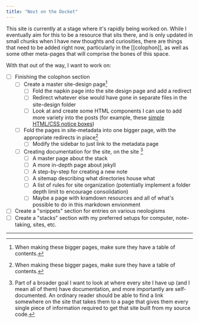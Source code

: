 ```yaml
---
title: "Next on the Docket"
---
```


This site is currently at a stage where it's rapidly being worked on. While I eventually aim for this to be a resource that sits there, and is only updated in small chunks when I have new thoughts and curiosities, there are things that need to be added right now, particularly in the [[colophon]], as well as some other meta-pages that will comprise the bones of this space.

With that out of the way, I want to work on:

- [ ] Finishing the colophon section
    - [ ] Create a master site-design page[^2]
        - [ ] Fold the napkin page into the site design page and add a redirect
        - [ ] Redirect whatever else would have gone in separate files in the site-design folder
        - [ ] Look at and create some HTML components I can use to add more variety into the posts (for example, these [simple HTML/CSS notice boxes](https://bt.ht/notice/))
    - [ ] Fold the pages in site-metadata into one bigger page, with the appropriate redirects in place[^2]
        - [ ] Modify the sidebar to just link to the metadata page
    - [ ] Creating documentation for the site, on the site [^3]
        - [ ] A master page about the stack
        - [ ] A more in-depth page about jekyll
        - [ ] A step-by-step for creating a new note
        - [ ] A sitemap describing what directories house what
        - [ ] A list of rules for site organization (potentially implement a folder depth limit to encourage consolidation)
        - [ ] Maybe a page with kramdown resources and all of what's possible to do in this markdown envionment
- [ ] Create a "snippets" section for entries on various neologisms
- [ ] Create a "stacks" section with my preferred setups for computer, note-taking, sites, etc.

---

[^2]: When making these bigger pages, make sure they have a table of contents.
[^3]: Part of a broader goal I want to look at where every site I have up (and I mean all of them) have documentation, and more importantly are self-documented. An ordinary reader should be able to find a link somewhere on the site that takes them to a page that gives them every single piece of information required to get that site built from my source code.
